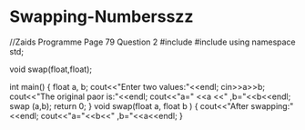 # Swapping-Numbersszz
//Zaids Programme Page 79 Question 2
#include <iostream>
#include <string>
using namespace std;

void swap(float,float);

int main()
{
    float a, b;
    cout<<"Enter two values:"<<endl;
    cin>>a>>b;
    cout<<"The original paor is:"<<endl;
    cout<<"a=" <<a <<" ,b="<<b<<endl;
    swap (a,b);
    return 0;
}
void swap(float a, float b )
{
    cout<<"After swapping:"<<endl;
    cout<<"a="<<b<<" ,b="<<a<<endl;
}
